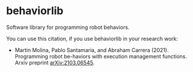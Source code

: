 # behaviorlib

Software library for programming robot behaviors.

You can use this citation, if you use behaviorlib in your research work:

- Martin  Molina,  Pablo  Santamaria,  and  Abraham  Carrera (2021). Programming  robot  be-haviors  with  execution  management  functions.  Arxiv  preprint [arXiv:2103.06545](https://arxiv.org/abs/2103.06545).
